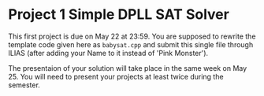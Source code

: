 # Project 1 Simple DPLL SAT Solver

This first project is due on May 22 at 23:59.  You are supposed to rewrite
the template code given here as `babysat.cpp` and submit this single file
through ILIAS (after adding your Name to it instead of 'Pink Monster').

The presentaion of your solution will take place in the same week on May 25.
You will need to present your projects at least twice during the semester.
